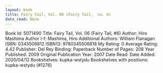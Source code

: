 ```yaml
---
layout: book
title: Fairy Tail, Vol. 06 (Fairy Tail,  no. 6)
date_read: None
---
```


Book Id: 5071490
Title: Fairy Tail, Vol. 06 (Fairy Tail, #6)
Author: Hiro Mashima
Author l-f: Mashima, Hiro
Additional Authors: William Flanagan
ISBN: 0345506812
ISBN13: 9780345506818
My Rating: 0
Average Rating: 4.42
Publisher: Del Rey
Binding: Paperback
Number of Pages: 208
Year Published: 2009
Original Publication Year: 2007
Date Read: 
Date Added: 2020/04/12
Bookshelves: kupka-wstydu
Bookshelves with positions: kupka-wstydu (#1276)


